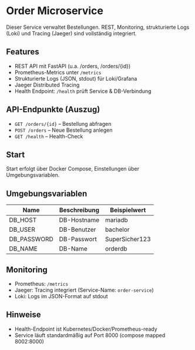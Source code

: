 # Order Microservice

Dieser Service verwaltet Bestellungen. REST, Monitoring, strukturierte Logs (Loki) und Tracing (Jaeger) sind vollständig integriert.

## Features

- REST API mit FastAPI (u.a. /orders, /orders/{id})
- Prometheus-Metrics unter `/metrics`
- Strukturierte Logs (JSON, stdout) für Loki/Grafana
- Jaeger Distributed Tracing
- Health Endpoint: `/health` prüft Service & DB-Verbindung

## API-Endpunkte (Auszug)

- `GET /orders/{id}` – Bestellung abfragen
- `POST /orders` – Neue Bestellung anlegen
- `GET /health` – Health-Check

## Start

Start erfolgt über Docker Compose, Einstellungen über Umgebungsvariablen.

## Umgebungsvariablen

| Name        | Beschreibung      | Beispielwert         |
|-------------|-------------------|----------------------|
| DB_HOST     | DB-Hostname       | mariadb              |
| DB_USER     | DB-Benutzer       | bachelor             |
| DB_PASSWORD | DB-Passwort       | SuperSicher123       |
| DB_NAME     | DB-Name           | orderdb              |

## Monitoring

- Prometheus: `/metrics`
- Jaeger: Tracing integriert (Service-Name: `order-service`)
- Loki: Logs im JSON-Format auf stdout

## Hinweise

- Health-Endpoint ist Kubernetes/Docker/Prometheus-ready
- Service läuft standardmäßig auf Port 8000 (compose mapped 8002:8000)
